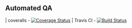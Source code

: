 ## Automated QA

| coveralls - [![Coverage Status](https://coveralls.io/repos/Vogel612/CompressedTrie/badge.svg?branch=master&service=github)](https://coveralls.io/github/Vogel612/CompressedTrie?branch=master)
| Travis CI - [![Build Status](https://travis-ci.org/Vogel612/CompressedTrie.svg?branch=master)](https://travis-ci.org/Vogel612/CompressedTrie)

